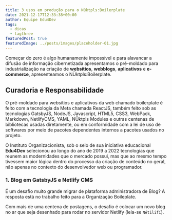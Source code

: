 ```yaml
---
title: 3 usos em produção para o Nüktpls:Boilerplate
date: 2021-12-17T12:33:38+00:00
author: Equipe Edu4Dev
tags:
  - dicas
  - tagthree
featuredPost: true
featuredImage: ../posts/images/placeholder-01.jpg
---
```


Começar do zero é algo humanamente impossível e para alavancar a difusão de informação cibernetizada apresentamos o pré-moldado para industrialização na criação de **websítios**, **webblogs**, **aplicativos** e **e-commerce**, apresenteamos o NÜktpls:Boilerplate.

## Curadoria e Responsabilidade

O pré-moldado para websítios e aplicativos da web chamado boilerplate é feito com a tecnologia da Meta chamada ReactJS, também feito sob as tecnologias GatsbyJS, NodeJS, Javascript, HTML5, CSS3, WebPack, Markdown, NetlifyCMS, YAML, NÜktpls Modules e outras centenas de bibliotecas usadas diretamente, ou em conformidade com a lei de uso de softwares por meio de pacotes dependentes internos a pacotes usados no projeto.

O Instituto Organizacionista, sob o selo de sua iniciativa educacional **Edu4Dev** selecionou ao longo do ano de 2019 a 2022 tecnologias que reunem as modernidades que o mercado possui, mas que ao mesmo tempo tivessem maior lógica dentro do processo da criação de conteúdo no geral, não apenas no contexto do desenvolvedor web ou programador.

### **1. Blog em GatsbyJS e Netlify CMS**

É um desafio muito grande migrar de plataforma administradora de Blog? A resposta está no trabalho feito para a Organização Boileplate.

Com mais de uma centena de postagens, o desafio é colocar um novo blog no ar que seja desenhado para rodar no servidor Netlify (leia-se `Nétilifí`).
